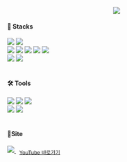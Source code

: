 <p align="center">
  <img src="https://readme-typing-svg.demolab.com?font=Modak&size=40&pause=3000&color=F7F4AF&center=true&width=500&height=80&lines=Hello%2C+I'm+MoonSun+!!" />
</p>

<div>
<h4>💪 Stacks</h4>
<img src="https://img.shields.io/badge/unity-%23000000.svg?style=flat-square&logo=unity&logoColor=white">
<img src="https://img.shields.io/badge/unrealengine-%23313131.svg?style=flat-square&logo=unrealengine&logoColor=white">
  <br>
<img src="https://img.shields.io/badge/C-A8B9CC?style=flat-square&logo=C&logoColor=white">
<img src="https://img.shields.io/badge/C++-00599C?style=flat-square&logo=C%2B%2B&logoColor=white">
<img src="https://img.shields.io/badge/C%23-239120?style=flat-square&logo=C%20Sharp&logoColor=white">
<img src="https://img.shields.io/badge/Python-3776AB?style=flat-square&logo=Python&logoColor=white">
<img src="https://img.shields.io/badge/kotlin-7F52FF?style=flat-square&logo=kotlin&logoColor=white"> 
  <br>
<img src="https://img.shields.io/badge/DirectX-0065A9?style=flat-square&logo=directx&logoColor=white">
<img src="https://img.shields.io/badge/Oracle-F80000?style=flat-square&logo=Oracle&logoColor=white">
</div>

<br>

<div>
<h4>🛠️ Tools</h4>
<img src="https://img.shields.io/badge/Notion-000000?style=flat-square&logo=Notion&logoColor=white">
<img src="https://img.shields.io/badge/Discord-5865F2?style=flat-square&logo=Discord&logoColor=white">
<img src="https://img.shields.io/badge/Figma-F24E1E?style=flat-square&logo=Figma&logoColor=white">
  <br>
<img src="https://img.shields.io/badge/Adobe%20Illustrator-FF9A00?style=flat-square&logo=adobeillustrator&logoColor=white">
<img src="https://img.shields.io/badge/Adobe%20Premiere%20Pro-9999FF?style=flat-square&logo=adobepremierepro&logoColor=white">
</div>

<br>

<div>
<h4>📍Site</h4>
<a href="https://www.youtube.com/channel/UCep8VHRp4iU4-VxC-OksyIw" target="_blank">
  <img src="https://img.shields.io/badge/YouTube-FF0000?style=flat-square&logo=youtube&logoColor=white"/>
</a>
&nbsp;
<sub>
  <a href="https://www.youtube.com/channel/UCep8VHRp4iU4-VxC-OksyIw" target="_blank"> YouTube 바로가기
  </a>
</sub>
</div>
